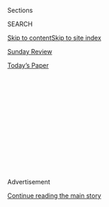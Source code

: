 <div id="app">

<div>

<div>

<div>

<div class="NYTAppHideMasthead css-1q2w90k e1suatyy0">

<div class="section css-ui9rw0 e1suatyy2">

<div class="css-eph4ug er09x8g0">

<div class="css-6n7j50">

</div>

<span class="css-1dv1kvn">Sections</span>

<div class="css-10488qs">

<span class="css-1dv1kvn">SEARCH</span>

</div>

[Skip to content](#site-content)[Skip to site index](#site-index)

</div>

<div id="masthead-section-label" class="css-1wr3we4 eaxe0e00">

[Sunday
Review](https://www.nytimes.com/section/opinion/sunday)

</div>

<div class="css-10698na e1huz5gh0">

</div>

</div>

<div id="masthead-bar-one" class="section hasLinks css-15hmgas e1csuq9d3">

<div class="css-uqyvli e1csuq9d0">

</div>

<div class="css-1uqjmks e1csuq9d1">

</div>

<div class="css-9e9ivx">

[](https://myaccount.nytimes.com/auth/login?response_type=cookie&client_id=vi)

</div>

<div class="css-1bvtpon e1csuq9d2">

[Today’s
Paper](https://www.nytimes.com/section/todayspaper)

</div>

</div>

</div>

</div>

<div data-aria-hidden="false">

<div id="site-content" data-role="main">

<div>

<div class="css-1aor85t" style="opacity:0.000000001;z-index:-1;visibility:hidden">

<div class="css-1hqnpie">

<div class="css-epjblv">

<span class="css-17xtcya">[Sunday
Review](/section/opinion/sunday)</span><span class="css-x15j1o">|</span><span class="css-fwqvlz">‘Online
School Is Not the End of the
World’</span>

</div>

<div class="css-k008qs">

<div class="css-1iwv8en">

<span class="css-18z7m18"></span>

<div>

</div>

</div>

<span class="css-1n6z4y">https://nyti.ms/2Bvaq7z</span>

<div class="css-1705lsu">

<div class="css-4xjgmj">

<div class="css-4skfbu" data-role="toolbar" data-aria-label="Social Media Share buttons, Save button, and Comments Panel with current comment count" data-testid="share-tools">

  - 
  - 
  - 
  - 
    
    <div class="css-6n7j50">
    
    </div>

  - 

</div>

</div>

</div>

</div>

</div>

</div>

<div id="NYT_TOP_BANNER_REGION" class="css-13pd83m">

</div>

<div id="top-wrapper" class="css-1sy8kpn">

<div id="top-slug" class="css-l9onyx">

Advertisement

</div>

[Continue reading the main
story](#after-top)

<div class="ad top-wrapper" style="text-align:center;height:100%;display:block;min-height:250px">

<div id="top" class="place-ad" data-position="top" data-size-key="top">

</div>

</div>

<div id="after-top">

</div>

</div>

<div>

<div class="css-v5btjw etb61u70">

<div class="css-v05ibm etb61u71">

[Opinion](/section/opinion)

</div>

</div>

<div id="sponsor-wrapper" class="css-1hyfx7x">

<div id="sponsor-slug" class="css-19vbshk">

Supported by

</div>

[Continue reading the main
story](#after-sponsor)

<div id="sponsor" class="ad sponsor-wrapper" style="text-align:center;height:100%;display:block">

</div>

<div id="after-sponsor">

</div>

</div>

<div class="css-186x18t">

</div>

<div class="css-17y7wtz ehdk2mb0">

# ‘Online School Is Not the End of the World’

</div>

Students tell us how they feel about the prospect of returning to the
classroom.

<div class="css-18e8msd">

<div class="css-vp77d3 epjyd6m0">

<div class="css-1p10dcb ey68jwv0" data-aria-hidden="true">

[![Lora
Kelley](https://static01.nyt.com/images/2020/07/01/opinion/lora-kelley-author/lora-kelley-author-thumbLarge.png
"Lora Kelley")](https://www.nytimes.com/by/lora-kelley)

</div>

<div class="css-1baulvz">

By [<span class="css-1baulvz last-byline" itemprop="name">Lora
Kelley</span>](https://www.nytimes.com/by/lora-kelley)

<div class="css-8atqhb">

Ms. Kelley is an editorial assistant.

</div>

</div>

</div>

  - July 25,
    2020

  - 
    
    <div class="css-4xjgmj">
    
    <div class="css-d8bdto" data-role="toolbar" data-aria-label="Social Media Share buttons, Save button, and Comments Panel with current comment count" data-testid="share-tools">
    
      - 
      - 
      - 
      - 
        
        <div class="css-6n7j50">
        
        </div>
    
      - 
    
    </div>
    
    </div>

</div>

<div class="css-79elbk" data-testid="photoviewer-wrapper">

<div class="css-z3e15g" data-testid="photoviewer-wrapper-hidden">

</div>

<div class="css-1a48zt4 ehw59r15" data-testid="photoviewer-children">

![<span class="css-16f3y1r e13ogyst0" data-aria-hidden="true"> </span><span class="css-cnj6d5 e1z0qqy90" itemprop="copyrightHolder"><span class="css-1ly73wi e1tej78p0">Credit...</span><span><span>Doug
Chayka</span></span></span>](https://static01.nyt.com/images/2020/07/26/opinion/sunday/25opreaders-kids/25opreaders-kids-articleLarge.jpg?quality=75&auto=webp&disable=upscale)

</div>

</div>

</div>

<div class="section meteredContent css-1r7ky0e" name="articleBody" itemprop="articleBody">

<div class="css-1fanzo5 StoryBodyCompanionColumn">

<div class="css-53u6y8">

We’ve heard from the adults about reopening schools: Teachers have
presented safety concerns, politicians have presented political
concerns, health experts have presented health concerns, parents have
presented parenting concerns, and so on.

But what about the people who will actually be sitting in classrooms (or
not) come September?

We wanted to hear directly from the students, so we invited readers to
ask their kids how they felt about going back to school, and if they do
go back, what precautions they think schools should be taking.

Kids don’t get to set their own bedtimes; there’s a good reason they
aren’t determining state reopening timelines. But they do have a lot at
stake, and a lot to say. More than 600 parents wrote in on behalf of
their children, ages 5 to 17. Overwhelmingly, we heard that students
were nervous and confused and in many cases, afraid for themselves,
their parents and their teachers.

Many were uninspired by the idea of more remote classes. Online learning
“sucks,” said Anthony, 15, “but I’d rather do that than die\!”

</div>

</div>

<div class="css-1fanzo5 StoryBodyCompanionColumn">

<div class="css-53u6y8">

And yet they also missed their friends and the library and rituals of
the classroom. Eugene Koesmadjie, 11, summed it up like this: “What I
feel about going to school is that I think it is wonderful.”

Below is a selection of comments from students across the country,
presented in their own words. They have been condensed and edited for
clarity.

-----

## ‘After one virus the world has totally turned upside down’

I personally do not think that it is safe to go back to school. Although
I love school because it is the best place to enhance my mind in
knowledge, I know that after one virus the world has totally turned
upside down. Times are really dangerous now because this new virus is
killing thousands of people in seconds, even though they don’t feel it
until it’s too late. Although there are mixed feeling about this topic,
I truly believe that if we continue the distance learning even during
the school year, we can gradually cease the flow of the virus.

Online learning is honestly not so bad because it is a way to help us
learn while protecting our lives, and during this grave crisis this is
the best way to learn. As the schools are starting to reopen, I feel
that the teachers and principals should continue doing the distance
learning because although this virus is not spreading so much, the
pandemic is not over. — *Jediael Chintha, 12, Hanover Park, Ill.*

</div>

</div>

<div class="css-1fanzo5 StoryBodyCompanionColumn">

<div class="css-53u6y8">

## ‘The teachers should make a game out of what we are learning’

I’ll feel sad if the library is closed because of bacteria and germs.
All of my teachers have said, “You have a great mind for reading.”
Reading is what I do in my free time. Another thing I do is writing
stories for fun with my friends.

To make school safer I will want smaller classes. There should be
different times for lunch. When going outside, there should be only one
or two classes outside at the same time. At the end of the day the
teachers should sanitize everything. Teachers and children should wear
masks except when we eat. Also, we should only do two days of distant
learning and three days of real school. Students should bring their own
pencil sharpeners, tissues and sanitizer to school to keep things safer.

Teachers should record what they are teaching. Then they can give the
videos to parents if their children don’t understand the lesson. The
teachers should make a game out of what we are learning. It can be a fun
review so students can learn and have a good time. Students and teachers
should have one on one meetings. One on one meetings would help improve
their grade if they do it right. Teachers can do their best with games
for online learning and sharing screens so it can be fun during this
hard time. — *Mia Greene, 9, Philadelphia*

</div>

</div>

<div>

</div>

<div class="css-1fanzo5 StoryBodyCompanionColumn">

<div class="css-53u6y8">

## ‘I realize that I am extremely lucky to have a computer to learn’

While I wish we could go back to school feeling safe and sure of
ourselves, I don’t think it’s a very realistic idea. It is impractical
to have teachers be the “mask police” in addition to their teaching
responsibilities.

If we were to go back to school, however, I would suggest staggering the
number of students on campus each week. Presumably, water fountains
would be removed and doors would be kept propped open to help students
avoid contact with door handles. Because classrooms would be unable to
accommodate as many students, public and outdoor venues such as parks,
beaches and amphitheaters could be used to teach students, too.

Online learning has been difficult for me. It is much more challenging
to connect with teachers and peers through a screen. But overall, I
realize that I am extremely lucky to have a computer to learn with and a
quiet space to work in this troubling time. — *Anya Shah, 13, Los
Angeles*

</div>

</div>

<div class="css-1fanzo5 StoryBodyCompanionColumn">

<div class="css-53u6y8">

## ‘It is inevitable that I will bring the virus home to my family’

I don’t feel comfortable returning to in-person classes. Living in
N.Y.C., between relying on overcrowded public transit lines and school
buildings that are undersized for the number of kids they serve, it is
inevitable that I will bring the virus home to my family. I don’t see
how they can cut the education budget and still hire people to do
testing, extra teachers and extra cleaning staff.

I’m typically a pretty antisocial person and even I find online learning
very isolating. It’s very hard to meet people online, because typically
meeting people in person happens through some shared experience like
being at the same table or working on a project together. Those
opportunities are no longer available.

I wish they could fund schools better in the first place. I have thought
about this a lot but there is no silver bullet. — *Wilson Prieve, 15,
Brooklyn*

## ‘While I am not super worried about dying from the virus, I do not want to get it’

I am not super comfortable returning to class. This is mainly because I
do not have confidence that everyone in my area has been in quarantine.
While I am not super worried about dying from the virus, I do not want
to get it. Also, while I will not go to school without wearing a mask, I
find masks hard to breathe in and am not looking forward to long school
days in them. However, I acknowledge that health care workers do it
every day and really appreciate it.

I think that if everyone in each school isolated for three weeks before
school started, and social distanced from all strangers, then the risk
of having an outbreak in a school would be pretty low. Masks and
distancing in the school should still take place just in case. Americans
are not good at giving up their freedom for the greater good. Citizens
of the United States will continue to get sick with Covid-19 until there
is a vaccine. That is just the sad truth.

Online school is not the end of the world. It has turned out to be
mediocre. Some teachers adapt well, while others do the bare minimum.
But I can’t say that isn’t true with in-person school. Some teachers and
classes are better than others. Overall, I would say that online school
is comparable to in person. The main difference is that after-school
activities and electives are not the same.— *Oliver Stockman, 16,
Swarthmore, Pa.*

## ‘I will only get to attend school once a week’

Being a senior was something that I’ve looked forward to since my
freshman year. Taking the hardest classes, having a spot in the senior
parking lot and being able to get the best out of high school all in one
year. Now, many of the typical “back to school” activities like
homecoming, senior fun day and painting cars are no longer able to take
place. My school has over 2,000 students in attendance, with about 500
kids per grade. This large number of students means that I will only get
to attend school once a week in person, and with a group of people
grouped by last name.

</div>

</div>

<div class="css-1fanzo5 StoryBodyCompanionColumn">

<div class="css-53u6y8">

The portion of my junior year that I did complete through e-learning was
not the worst experience. Teachers made assignments on Google classroom
(our learning platform) and students had to complete the assignment by
11:59 p.m. on the day it was due. To me, this made life much easier, as
I got to wake up much later and actually get sleep, as well as have time
to eat. This made for a much easier school year. Although my senior year
experience is affected, I feel as though I will be less stressed overall
and be safe at the same time, which is all that one can ask for through
a pandemic. — *Riya Goel, 16, West Orange, N.J.*

</div>

</div>

<div>

</div>

<div class="css-1fanzo5 StoryBodyCompanionColumn">

<div class="css-53u6y8">

*The Times is committed to publishing* [*a diversity of
letters*](https://www.nytimes.com/2019/01/31/opinion/letters/letters-to-editor-new-york-times-women.html)
*to the editor. We’d like to hear what you think about this or any of
our articles. Here are some*
[*tips*](https://help.nytimes.com/hc/en-us/articles/115014925288-How-to-submit-a-letter-to-the-editor)*.
And here’s our email:*
[*letters@nytimes.com*](mailto:letters@nytimes.com)*.*

*Follow The New York Times Opinion section on*
[*Facebook*](https://www.facebook.com/nytopinion)*,* [*Twitter
(@NYTopinion)*](http://twitter.com/NYTOpinion) *and*
[*Instagram*](https://www.instagram.com/nytopinion/)*.*

</div>

</div>

</div>

<div>

</div>

<div>

</div>

<div>

</div>

<div>

<div id="bottom-wrapper" class="css-1ede5it">

<div id="bottom-slug" class="css-l9onyx">

Advertisement

</div>

[Continue reading the main
story](#after-bottom)

<div id="bottom" class="ad bottom-wrapper" style="text-align:center;height:100%;display:block;min-height:90px">

</div>

<div id="after-bottom">

</div>

</div>

</div>

</div>

</div>

## Site Index

<div>

</div>

## Site Information Navigation

  - [© <span>2020</span> <span>The New York Times
    Company</span>](https://help.nytimes.com/hc/en-us/articles/115014792127-Copyright-notice)

<!-- end list -->

  - [NYTCo](https://www.nytco.com/)
  - [Contact
    Us](https://help.nytimes.com/hc/en-us/articles/115015385887-Contact-Us)
  - [Work with us](https://www.nytco.com/careers/)
  - [Advertise](https://nytmediakit.com/)
  - [T Brand Studio](http://www.tbrandstudio.com/)
  - [Your Ad
    Choices](https://www.nytimes.com/privacy/cookie-policy#how-do-i-manage-trackers)
  - [Privacy](https://www.nytimes.com/privacy)
  - [Terms of
    Service](https://help.nytimes.com/hc/en-us/articles/115014893428-Terms-of-service)
  - [Terms of
    Sale](https://help.nytimes.com/hc/en-us/articles/115014893968-Terms-of-sale)
  - [Site
    Map](https://spiderbites.nytimes.com)
  - [Help](https://help.nytimes.com/hc/en-us)
  - [Subscriptions](https://www.nytimes.com/subscription?campaignId=37WXW)

</div>

</div>

</div>

</div>
